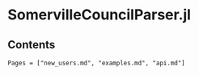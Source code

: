 # SomervilleCouncilParser.jl

## Contents

```@contents
Pages = ["new_users.md", "examples.md", "api.md"]
```